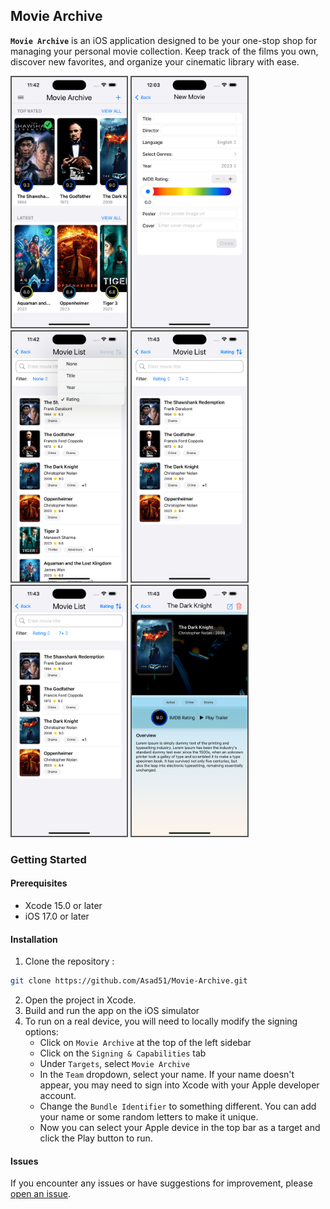 ## Movie Archive
**`Movie Archive`** is an iOS application designed to be your one-stop shop for managing your personal movie collection. Keep track of the films you own, discover new favorites, and organize your cinematic library with ease.

<img src="./Screenshots/01.png" height="400px" style="border: 2px solid #555;"> <img src="./Screenshots/02.png" height="400px" style="border: 2px solid #555;"> <img src="./Screenshots/03.png" height="400px" style="border: 2px solid #555;"> <img src="./Screenshots/04.png" height="400px" style="border: 2px solid #555;"> <img src="./Screenshots/04.png" height="400px" style="border: 2px solid #555;"> <img src="./Screenshots/06.png" height="400px" style="border: 2px solid #555;">

### Getting Started

#### Prerequisites
- Xcode 15.0 or later
- iOS 17.0 or later

#### Installation
1. Clone the repository :
``` bash
git clone https://github.com/Asad51/Movie-Archive.git
```
2. Open the project in Xcode.
3. Build and run the app on the iOS simulator
4. To run on a real device, you will need to locally modify the signing options:
    - Click on `Movie Archive` at the top of the left sidebar
    - Click on the `Signing & Capabilities` tab
    - Under `Targets`, select `Movie Archive`
    - In the `Team` dropdown, select your name. If your name doesn't appear, you may need to sign into Xcode with your Apple developer account.
    - Change the `Bundle Identifier` to something different. You can add your name or some random letters to make it unique.
    - Now you can select your Apple device in the top bar as a target and click the Play button to run.

#### Issues
If you encounter any issues or have suggestions for improvement, please [open an issue](https://github.com/Asad51/Movie-Archive/issues).
